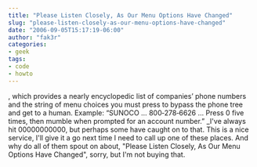 ```yaml
---
title: "Please Listen Closely, As Our Menu Options Have Changed"
slug: "please-listen-closely-as-our-menu-options-have-changed"
date: "2006-09-05T15:17:19-06:00"
author: "fak3r"
categories:
- geek
tags:
- code
- howto
---
```


, which provides a nearly encyclopedic list of companies’ phone numbers and the string of menu choices you must press to bypass the phone tree and get to a human. Example: “SUNOCO … 800‑278‑6626 … Press 0 five times, then mumble when prompted for an account number.”  _I've always hit 00000000000, but perhaps some have caught on to that.  This is a nice service, I'll give it a go next time I need to call up one of these places.  And why do all of them spout on about, "Please Listen Closely, As Our Menu Options Have Changed", sorry, but I'm not buying that.
